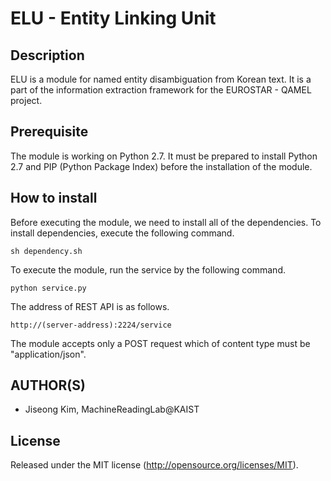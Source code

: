 # ELU - Entity Linking Unit

Description
-----
ELU is a module for named entity disambiguation from Korean text. It is a part of the information extraction framework for the EUROSTAR - QAMEL project.

Prerequisite
-----
The module is working on Python 2.7. It must be prepared to install Python 2.7 and PIP (Python Package Index) before the installation of the module.

How to install
-----
Before executing the module, we need to install all of the dependencies.
To install dependencies, execute the following command.

```
sh dependency.sh
```

To execute the module, run the service by the following command.

```
python service.py
```

The address of REST API is as follows.

```
http://(server-address):2224/service
```

The module accepts only a POST request which of content type must be "application/json".

AUTHOR(S)
---------
* Jiseong Kim, MachineReadingLab@KAIST

License
-------
Released under the MIT license (http://opensource.org/licenses/MIT).